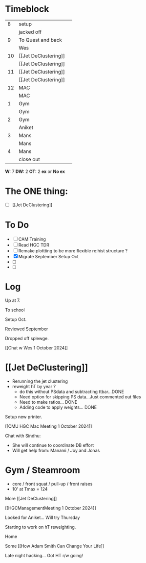 # Timeblock

|     |                      |     |
| --- | -------------------- | --- |
| 8   | setup                |     |
|     | jacked off           |     |
| 9   | To Quest and back    |     |
|     | Wes                  |     |
| 10  | [[Jet DeClustering]] |     |
|     | [[Jet DeClustering]] |     |
| 11  | [[Jet DeClustering]] |     |
|     | [[Jet DeClustering]] |     |
| 12  | MAC                  |     |
|     | MAC                  |     |
| 1   | Gym                  |     |
|     | Gym                  |     |
| 2   | Gym                  |     |
|     | Aniket               |     |
| 3   | Mans                 |     |
|     | Mans                 |     |
| 4   | Mans                 |     |
|     | close out            |     |

**W:** 7 
**DW:** 2
**OT:** 2
**ex** or **No ex**

# The ONE thing: 
- [ ] [[Jet DeClustering]]


# To Do
- [ ] CAM Training
- [ ] Read HGC TDR
- [ ] Remake plottting to be more flexible re:hist structure ? 
- [x] Migrate September Setup Oct
- [ ] 
- [ ] 


# Log

Up at 7. 

To school

Setup Oct. 

Reviewed September 

Dropped off splewge. 

[[Chat w Wes 1 October 2024]]

# [[Jet DeClustering]]
- Rerunning the jet clustering
- reweight hT by year ? 
	- do this without PSdata and subtracting ttbar...DONE
	- Need option for skipping PS data...Just commented out files
	- Need to make ratios... DONE
	- Adding code to apply weights... DONE

Setup new printer. 

[[CMU HGC Mac Meeting 1 October 2024]]

Chat with Sindhu: 
- She will continue to coordinate DB effort
- Will get help from: Manami / Joy and Jonas

# Gym / Steamroom
- core / front squat / pull-up / front raises
- 10' at Tmax = 124

More [[Jet DeClustering]]

[[HGCManagementMeeting 1 October 2024]]

Looked for Aniket... Will try Thursday

Starting to work on hT reweighting. 


Home

Some [[How Adam Smith Can Change Your Life]]

Late night hacking... Got HT r/w going!

